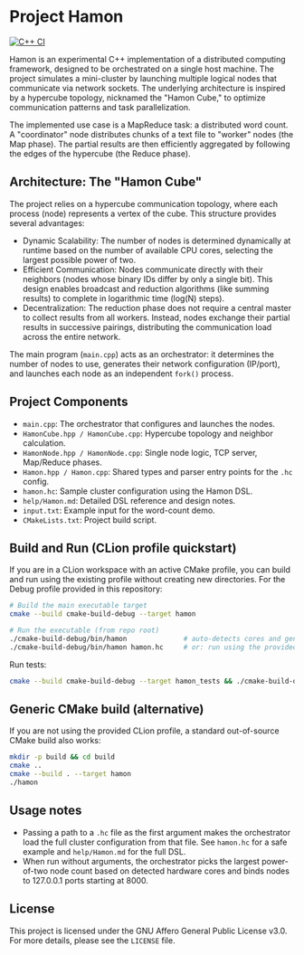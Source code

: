 # Project Hamon

[![C++ CI](https://github.com/hackialand/hamon/actions/workflows/ci.yml/badge.svg)](https://github.com/hackialand/hamon/actions/workflows/ci.yml)

Hamon is an experimental C++ implementation of a distributed computing framework, designed to be orchestrated on a single host machine. The project simulates a mini-cluster by launching multiple logical nodes that communicate via network sockets. The underlying architecture is inspired by a hypercube topology, nicknamed the "Hamon Cube," to optimize communication patterns and task parallelization.

The implemented use case is a MapReduce task: a distributed word count. A "coordinator" node distributes chunks of a text file to "worker" nodes (the Map phase). The partial results are then efficiently aggregated by following the edges of the hypercube (the Reduce phase).

## Architecture: The "Hamon Cube"

The project relies on a hypercube communication topology, where each process (node) represents a vertex of the cube. This structure provides several advantages:

- Dynamic Scalability: The number of nodes is determined dynamically at runtime based on the number of available CPU cores, selecting the largest possible power of two.
- Efficient Communication: Nodes communicate directly with their neighbors (nodes whose binary IDs differ by only a single bit). This design enables broadcast and reduction algorithms (like summing results) to complete in logarithmic time (log(N) steps).
- Decentralization: The reduction phase does not require a central master to collect results from all workers. Instead, nodes exchange their partial results in successive pairings, distributing the communication load across the entire network.

The main program (`main.cpp`) acts as an orchestrator: it determines the number of nodes to use, generates their network configuration (IP/port), and launches each node as an independent `fork()` process.

## Project Components

- `main.cpp`: The orchestrator that configures and launches the nodes.
- `HamonCube.hpp / HamonCube.cpp`: Hypercube topology and neighbor calculation.
- `HamonNode.hpp / HamonNode.cpp`: Single node logic, TCP server, Map/Reduce phases.
- `Hamon.hpp / Hamon.cpp`: Shared types and parser entry points for the `.hc` config.
- `hamon.hc`: Sample cluster configuration using the Hamon DSL.
- `help/Hamon.md`: Detailed DSL reference and design notes.
- `input.txt`: Example input for the word-count demo.
- `CMakeLists.txt`: Project build script.

## Build and Run (CLion profile quickstart)

If you are in a CLion workspace with an active CMake profile, you can build and run using the existing profile without creating new directories. For the Debug profile provided in this repository:

```bash
# Build the main executable target
cmake --build cmake-build-debug --target hamon

# Run the executable (from repo root)
./cmake-build-debug/bin/hamon              # auto-detects cores and generates a config
./cmake-build-debug/bin/hamon hamon.hc     # or: run using the provided .hc config
```

Run tests:

```bash
cmake --build cmake-build-debug --target hamon_tests && ./cmake-build-debug/bin/hamon_tests
```

## Generic CMake build (alternative)

If you are not using the provided CLion profile, a standard out-of-source CMake build also works:

```bash
mkdir -p build && cd build
cmake ..
cmake --build . --target hamon
./hamon
```

## Usage notes

- Passing a path to a `.hc` file as the first argument makes the orchestrator load the full cluster configuration from that file. See `hamon.hc` for a safe example and `help/Hamon.md` for the full DSL.
- When run without arguments, the orchestrator picks the largest power-of-two node count based on detected hardware cores and binds nodes to 127.0.0.1 ports starting at 8000.

## License

This project is licensed under the GNU Affero General Public License v3.0. For more details, please see the `LICENSE` file.
